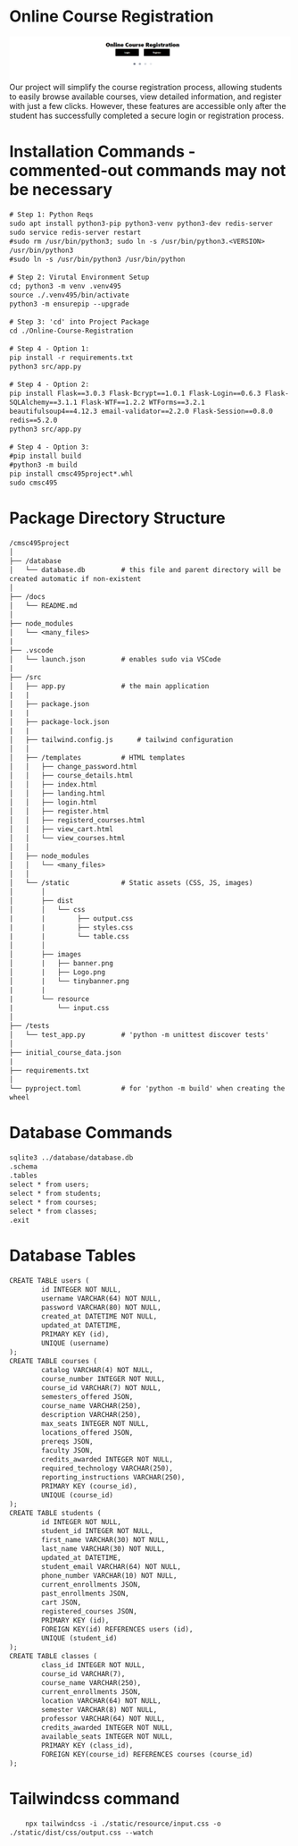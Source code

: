 # Online Course Registration 
![alt text](../images/banner.png)  
Our project will simplify the course registration process, allowing students to easily browse available courses, view detailed information, and register with just a few clicks. However, these features are accessible only after the student has successfully completed a secure login or registration process.  

# Installation Commands - commented-out commands may not be necessary
```
# Step 1: Python Reqs
sudo apt install python3-pip python3-venv python3-dev redis-server
sudo service redis-server restart
#sudo rm /usr/bin/python3; sudo ln -s /usr/bin/python3.<VERSION> /usr/bin/python3
#sudo ln -s /usr/bin/python3 /usr/bin/python

# Step 2: Virutal Environment Setup
cd; python3 -m venv .venv495
source ./.venv495/bin/activate
python3 -m ensurepip --upgrade

# Step 3: 'cd' into Project Package
cd ./Online-Course-Registration

# Step 4 - Option 1:
pip install -r requirements.txt
python3 src/app.py

# Step 4 - Option 2:
pip install Flask==3.0.3 Flask-Bcrypt==1.0.1 Flask-Login==0.6.3 Flask-SQLAlchemy==3.1.1 Flask-WTF==1.2.2 WTForms==3.2.1 beautifulsoup4==4.12.3 email-validator==2.2.0 Flask-Session==0.8.0 redis==5.2.0
python3 src/app.py

# Step 4 - Option 3:
#pip install build
#python3 -m build
pip install cmsc495project*.whl
sudo cmsc495
```

# Package Directory Structure

    /cmsc495project
    │
    ├── /database
    │   └── database.db         # this file and parent directory will be created automatic if non-existent
    │
    ├── /docs
    │   └── README.md
    │
    ├── node_modules
    │   └── <many_files>   
    |
    ├── .vscode
    │   └── launch.json         # enables sudo via VSCode   
    |
    ├── /src
    │   ├── app.py              # the main application
    |   |
    │   ├── package.json
    |   |
    │   ├── package-lock.json
    |   |
    │   ├── tailwind.config.js      # tailwind configuration
    │   │
    │   ├── /templates          # HTML templates
    │   │   ├── change_password.html
    │   │   ├── course_details.html
    │   │   ├── index.html
    │   │   ├── landing.html
    │   │   ├── login.html
    │   │   ├── register.html
    │   │   ├── registerd_courses.html
    │   │   ├── view_cart.html
    │   │   └── view_courses.html
    │   │    
    │   ├── node_modules
    │   │   └── <many_files>
    │   │    
    │   └── /static             # Static assets (CSS, JS, images)
    │       │ 
    │       ├── dist
    │       │   └── css
    |       |        ├── output.css   
    |       |        ├── styles.css   
    |       |        └── table.css
    │       │
    │       ├── images
    │       |   ├── banner.png
    │       |   ├── Logo.png
    │       |   └── tinybanner.png
    |       |
    |       └── resource
    |           └── input.css
    │
    ├── /tests
    │   └── test_app.py         # 'python -m unittest discover tests'
    │  
    ├── initial_course_data.json
    |
    ├── requirements.txt
    │  
    └── pyproject.toml          # for 'python -m build' when creating the wheel

# Database Commands
```
sqlite3 ../database/database.db  
.schema  
.tables  
select * from users;  
select * from students;  
select * from courses;  
select * from classes;  
.exit  
```

# Database Tables

    CREATE TABLE users (
            id INTEGER NOT NULL,
            username VARCHAR(64) NOT NULL,
            password VARCHAR(80) NOT NULL,
            created_at DATETIME NOT NULL,
            updated_at DATETIME,
            PRIMARY KEY (id),
            UNIQUE (username)
    );
    CREATE TABLE courses (
            catalog VARCHAR(4) NOT NULL,
            course_number INTEGER NOT NULL,
            course_id VARCHAR(7) NOT NULL,
            semesters_offered JSON,
            course_name VARCHAR(250),
            description VARCHAR(250),
            max_seats INTEGER NOT NULL,
            locations_offered JSON,
            prereqs JSON,
            faculty JSON,
            credits_awarded INTEGER NOT NULL,
            required_technology VARCHAR(250),
            reporting_instructions VARCHAR(250),
            PRIMARY KEY (course_id),
            UNIQUE (course_id)
    );
    CREATE TABLE students (
            id INTEGER NOT NULL,
            student_id INTEGER NOT NULL,
            first_name VARCHAR(30) NOT NULL,
            last_name VARCHAR(30) NOT NULL,
            updated_at DATETIME,
            student_email VARCHAR(64) NOT NULL,
            phone_number VARCHAR(10) NOT NULL,
            current_enrollments JSON,
            past_enrollments JSON,
            cart JSON,
            registered_courses JSON,
            PRIMARY KEY (id),
            FOREIGN KEY(id) REFERENCES users (id),
            UNIQUE (student_id)
    );
    CREATE TABLE classes (
            class_id INTEGER NOT NULL,
            course_id VARCHAR(7),
            course_name VARCHAR(250),
            current_enrollments JSON,
            location VARCHAR(64) NOT NULL,
            semester VARCHAR(8) NOT NULL,
            professor VARCHAR(64) NOT NULL,
            credits_awarded INTEGER NOT NULL,
            available_seats INTEGER NOT NULL,
            PRIMARY KEY (class_id),
            FOREIGN KEY(course_id) REFERENCES courses (course_id)
    );

# Tailwindcss command
        npx tailwindcss -i ./static/resource/input.css -o ./static/dist/css/output.css --watch
